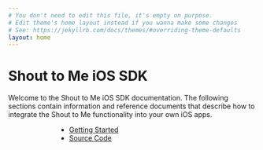 ```yaml
---
# You don't need to edit this file, it's empty on purpose.
# Edit theme's home layout instead if you wanna make some changes
# See: https://jekyllrb.com/docs/themes/#overriding-theme-defaults
layout: home
---
```


# Shout to Me iOS SDK

Welcome to the Shout to Me iOS SDK documentation.  The following sections contain information and reference
documents that describe how to integrate the Shout to Me functionality into your own iOS apps.

<div style="width:200px;margin-left:100px">
<ul style="list-type:none">
  <li><a href="getting-started">Getting Started</a></li>
  <li><a href="https://www.github.com/ShoutToMe/stm-sdk-ios">Source Code</a></li>
</ul>
</div>
